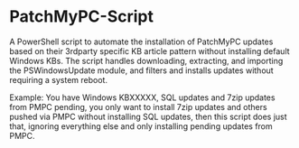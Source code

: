 # PatchMyPC-Script
A PowerShell script to automate the installation of PatchMyPC updates based on their 3rdparty specific KB article pattern without installing default Windows KBs. The script handles downloading, extracting, and importing the PSWindowsUpdate module, and filters and installs updates without requiring a system reboot.

Example: You have Windows KBXXXXX, SQL updates and 7zip updates from PMPC pending, you only want to install 7zip updates and others pushed via PMPC without installing SQL updates, then this script does just that, ignoring everything else and only installing pending updates from PMPC.
